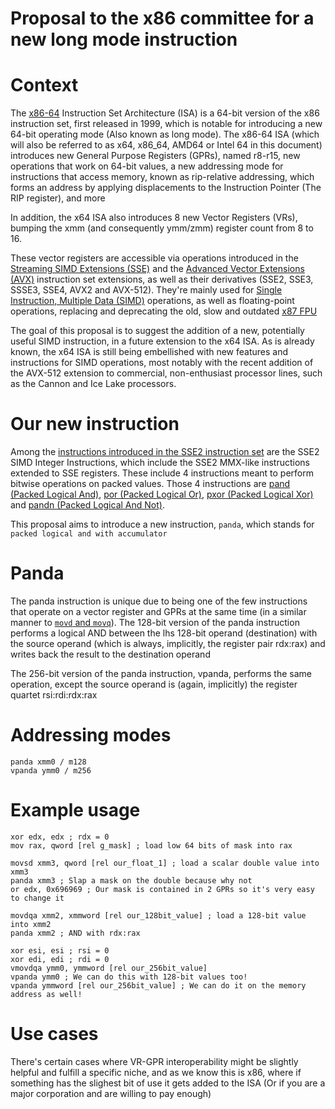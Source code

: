 # Proposal to the x86 committee for a new long mode instruction

# Context
The [x86-64](https://en.wikipedia.org/wiki/X86-64) Instruction Set Architecture (ISA) is a 64-bit version of the x86 instruction set, first released in 1999, which is notable for introducing a new 64-bit operating mode (Also known as long mode). The x86-64 ISA (which will also be referred to as x64, x86_64, AMD64 or Intel 64 in this document) introduces new General Purpose Registers (GPRs), named r8-r15, new operations that work on 64-bit values, a new addressing mode for instructions that access memory, known as rip-relative addressing, which forms an address by applying displacements to the Instruction Pointer (The RIP register), and more

In addition, the x64 ISA also introduces 8 new Vector Registers (VRs), bumping the xmm (and consequently ymm/zmm) register count from 8 to 16.

These vector registers are accessible via operations introduced in the [Streaming SIMD Extensions (SSE)](https://en.wikipedia.org/wiki/Streaming_SIMD_Extensions) and the [Advanced Vector Extensions (AVX)](https://en.wikipedia.org/wiki/Advanced_Vector_Extensions) instruction set extensions, as well as their derivatives (SSE2, SSE3, SSSE3, SSE4, AVX2 and AVX-512). They're mainly used for [Single Instruction, Multiple Data (SIMD)](https://en.wikipedia.org/wiki/SIMD) operations, as well as floating-point operations, replacing and deprecating the old, slow and outdated [x87 FPU](https://en.wikipedia.org/wiki/X87)

The goal of this proposal is to suggest the addition of a new, potentially useful SIMD instruction, in a future extension to the x64 ISA. As is already known, the x64 ISA is still being embellished with new features and instructions for SIMD operations, most notably with the recent addition of the AVX-512 extension to commercial, non-enthusiast processor lines, such as the Cannon and Ice Lake processors.

# Our new instruction
Among the [instructions introduced in the SSE2 instruction set](https://en.wikipedia.org/wiki/X86_instruction_listings#SSE2_instructions) are the SSE2 SIMD Integer Instructions, which include the SSE2 MMX-like instructions extended to SSE registers. These include 4 instructions meant to perform bitwise operations on packed values. Those 4 instructions are [pand (Packed Logical And)](https://www.felixcloutier.com/x86/pand), [por (Packed Logical Or)](https://www.felixcloutier.com/x86/pand), [pxor (Packed Logical Xor)](https://www.felixcloutier.com/x86/pxor) and [pandn (Packed Logical And Not)](https://www.felixcloutier.com/x86/pandn).

This proposal aims to introduce a new instruction, `panda`, which stands for `packed logical and with accumulator`

# Panda
The panda instruction is unique due to being one of the few instructions that operate on a vector register and GPRs at the same time (in a similar manner to [`movd` and `movq`](https://www.felixcloutier.com/x86/movd:movq)). The 128-bit version of the panda instruction performs a logical AND between the lhs 128-bit operand (destination) with the source operand (which is always, implicitly, the register pair rdx:rax) and writes back the result to the destination operand

The 256-bit version of the panda instruction, vpanda, performs the same operation, except the source operand is (again, implicitly) the register quartet rsi:rdi:rdx:rax

# Addressing modes
```x86asm
panda xmm0 / m128
vpanda ymm0 / m256
```

# Example usage
```x86asm
xor edx, edx ; rdx = 0
mov rax, qword [rel g_mask] ; load low 64 bits of mask into rax 

movsd xmm3, qword [rel our_float_1] ; load a scalar double value into xmm3
panda xmm3 ; Slap a mask on the double because why not
or edx, 0x696969 ; Our mask is contained in 2 GPRs so it's very easy to change it

movdqa xmm2, xmmword [rel our_128bit_value] ; load a 128-bit value into xmm2
panda xmm2 ; AND with rdx:rax

xor esi, esi ; rsi = 0
xor edi, edi ; rdi = 0
vmovdqa ymm0, ymmword [rel our_256bit_value]
vpanda ymm0 ; We can do this with 128-bit values too!
vpanda ymmword [rel our_256bit_value] ; We can do it on the memory address as well!
```

# Use cases
There's certain cases where VR-GPR interoperability might be slightly helpful and fulfill a specific niche, and as we know this is x86, where if something has the slighest bit of use it gets added to the ISA (Or if you are a major corporation and are willing to pay enough)